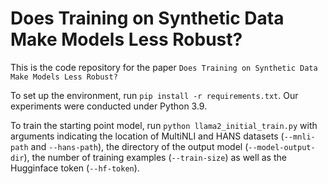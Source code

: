 # Does Training on Synthetic Data Make Models Less Robust?

This is the code repository for the paper `Does Training on Synthetic Data Make Models Less Robust?`

To set up the environment, run `pip install -r requirements.txt`. Our experiments were conducted under Python 3.9.

To train the starting point model, run `python llama2_initial_train.py` with arguments indicating the location of MultiNLI and HANS datasets (`--mnli-path` and `--hans-path`), the directory of the output model (`--model-output-dir`), the number of training examples (`--train-size`) as well as the Hugginface token (`--hf-token`).
